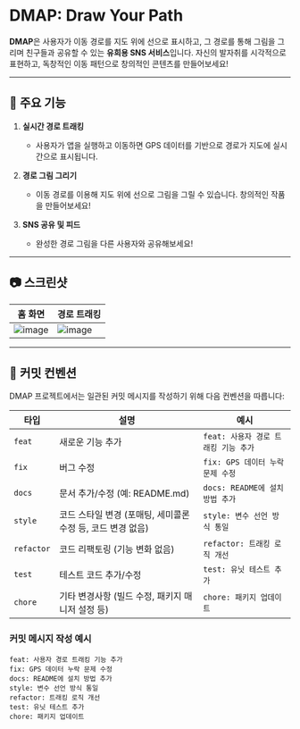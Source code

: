 # DMAP: Draw Your Path

**DMAP**은 사용자가 이동 경로를 지도 위에 선으로 표시하고, 그 경로를 통해 그림을 그리며 친구들과 공유할 수 있는 **유희용 SNS 서비스**입니다. 자신의 발자취를 시각적으로 표현하고, 독창적인 이동 패턴으로 창의적인 콘텐츠를 만들어보세요!

---

## 🌟 주요 기능
1. **실시간 경로 트래킹**  
   - 사용자가 앱을 실행하고 이동하면 GPS 데이터를 기반으로 경로가 지도에 실시간으로 표시됩니다.
   
2. **경로 그림 그리기**  
   - 이동 경로를 이용해 지도 위에 선으로 그림을 그릴 수 있습니다. 창의적인 작품을 만들어보세요!

3. **SNS 공유 및 피드**  
   - 완성한 경로 그림을 다른 사용자와 공유해보세요!

---

## 📷 스크린샷
| 홈 화면 | 경로 트래킹 |
|---------|-------------|
| ![image](https://github.com/user-attachments/assets/717a471e-8f58-4976-9e81-6a69fc93859b) | ![image](https://github.com/user-attachments/assets/bd7d4576-c6bd-49f6-9e63-3b7781e6f7ff)
 

---

## 📝 커밋 컨벤션

DMAP 프로젝트에서는 일관된 커밋 메시지를 작성하기 위해 다음 컨벤션을 따릅니다:

| **타입**     | **설명**                                                               | **예시**                     |
|--------------|------------------------------------------------------------------------|------------------------------|
| `feat`       | 새로운 기능 추가                                                      | `feat: 사용자 경로 트래킹 기능 추가` |
| `fix`        | 버그 수정                                                             | `fix: GPS 데이터 누락 문제 수정`    |
| `docs`       | 문서 추가/수정 (예: README.md)                                        | `docs: README에 설치 방법 추가`    |
| `style`      | 코드 스타일 변경 (포매팅, 세미콜론 수정 등, 코드 변경 없음)            | `style: 변수 선언 방식 통일`       |
| `refactor`   | 코드 리팩토링 (기능 변화 없음)                                        | `refactor: 트래킹 로직 개선`       |
| `test`       | 테스트 코드 추가/수정                                                 | `test: 유닛 테스트 추가`          |
| `chore`      | 기타 변경사항 (빌드 수정, 패키지 매니저 설정 등)                      | `chore: 패키지 업데이트`          |

### **커밋 메시지 작성 예시**
```plaintext
feat: 사용자 경로 트래킹 기능 추가
fix: GPS 데이터 누락 문제 수정
docs: README에 설치 방법 추가
style: 변수 선언 방식 통일
refactor: 트래킹 로직 개선
test: 유닛 테스트 추가
chore: 패키지 업데이트
